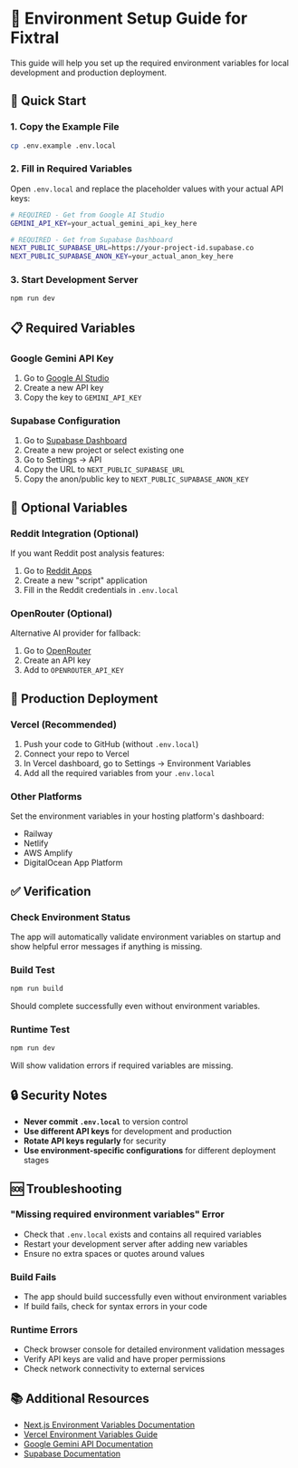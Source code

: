 # 🔧 Environment Setup Guide for Fixtral

This guide will help you set up the required environment variables for local development and production deployment.

## 🚀 Quick Start

### 1. Copy the Example File
```bash
cp .env.example .env.local
```

### 2. Fill in Required Variables
Open `.env.local` and replace the placeholder values with your actual API keys:

```bash
# REQUIRED - Get from Google AI Studio
GEMINI_API_KEY=your_actual_gemini_api_key_here

# REQUIRED - Get from Supabase Dashboard
NEXT_PUBLIC_SUPABASE_URL=https://your-project-id.supabase.co
NEXT_PUBLIC_SUPABASE_ANON_KEY=your_actual_anon_key_here
```

### 3. Start Development Server
```bash
npm run dev
```

## 📋 Required Variables

### Google Gemini API Key
1. Go to [Google AI Studio](https://makersuite.google.com/app/apikey)
2. Create a new API key
3. Copy the key to `GEMINI_API_KEY`

### Supabase Configuration
1. Go to [Supabase Dashboard](https://supabase.com/dashboard)
2. Create a new project or select existing one
3. Go to Settings → API
4. Copy the URL to `NEXT_PUBLIC_SUPABASE_URL`
5. Copy the anon/public key to `NEXT_PUBLIC_SUPABASE_ANON_KEY`

## 🔧 Optional Variables

### Reddit Integration (Optional)
If you want Reddit post analysis features:

1. Go to [Reddit Apps](https://www.reddit.com/prefs/apps)
2. Create a new "script" application
3. Fill in the Reddit credentials in `.env.local`

### OpenRouter (Optional)
Alternative AI provider for fallback:

1. Go to [OpenRouter](https://openrouter.ai/keys)
2. Create an API key
3. Add to `OPENROUTER_API_KEY`

## 🚀 Production Deployment

### Vercel (Recommended)
1. Push your code to GitHub (without `.env.local`)
2. Connect your repo to Vercel
3. In Vercel dashboard, go to Settings → Environment Variables
4. Add all the required variables from your `.env.local`

### Other Platforms
Set the environment variables in your hosting platform's dashboard:
- Railway
- Netlify
- AWS Amplify
- DigitalOcean App Platform

## ✅ Verification

### Check Environment Status
The app will automatically validate environment variables on startup and show helpful error messages if anything is missing.

### Build Test
```bash
npm run build
```
Should complete successfully even without environment variables.

### Runtime Test
```bash
npm run dev
```
Will show validation errors if required variables are missing.

## 🔒 Security Notes

- **Never commit `.env.local`** to version control
- **Use different API keys** for development and production
- **Rotate API keys regularly** for security
- **Use environment-specific configurations** for different deployment stages

## 🆘 Troubleshooting

### "Missing required environment variables" Error
- Check that `.env.local` exists and contains all required variables
- Restart your development server after adding new variables
- Ensure no extra spaces or quotes around values

### Build Fails
- The app should build successfully even without environment variables
- If build fails, check for syntax errors in your code

### Runtime Errors
- Check browser console for detailed environment validation messages
- Verify API keys are valid and have proper permissions
- Check network connectivity to external services

## 📚 Additional Resources

- [Next.js Environment Variables Documentation](https://nextjs.org/docs/app/building-your-application/configuring/environment-variables)
- [Vercel Environment Variables Guide](https://vercel.com/docs/projects/environment-variables)
- [Google Gemini API Documentation](https://ai.google.dev/docs)
- [Supabase Documentation](https://supabase.com/docs)
